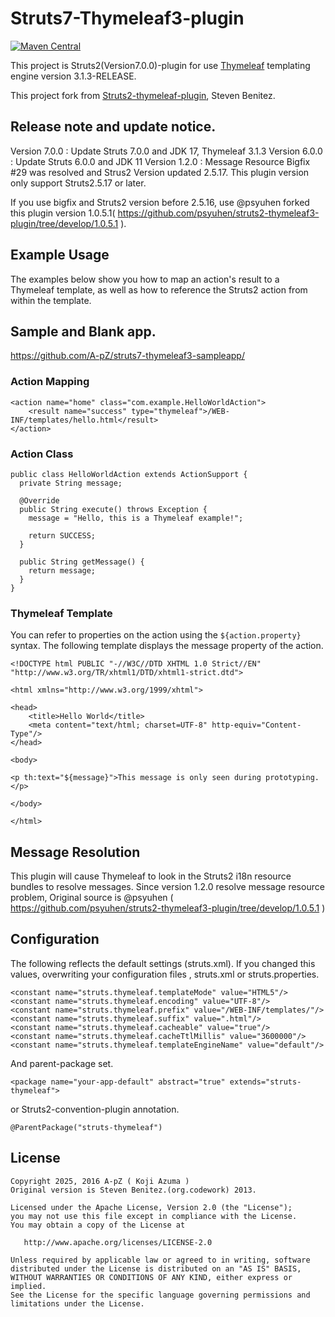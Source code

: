 # Struts7-Thymeleaf3-plugin

[![Maven Central](https://maven-badges.herokuapp.com/maven-central/com.github.a-pz/struts2-thymeleaf3-plugin/badge.png?style=plastic)](https://search.maven.org/#search%7Cga%7C1%7Ca%3A%22struts7-thymeleaf3-plugin%22)


This project is Struts2(Version7.0.0)-plugin for use [Thymeleaf](http://www.thymeleaf.org) templating engine version 3.1.3-RELEASE.

This project fork from [Struts2-thymeleaf-plugin](https://github.com/codework/struts2-thymeleaf-plugin), Steven Benitez.

## Release note and update notice.

Version 7.0.0 : Update Struts 7.0.0 and JDK 17, Thymeleaf 3.1.3
Version 6.0.0 : Update Struts 6.0.0 and JDK 11
Version 1.2.0 : Message Resource Bigfix #29 was resolved and Strus2 Version updated 2.5.17. This plugin version only support Struts2.5.17 or later.

If you use bigfix and Struts2 version before 2.5.16, use @psyuhen forked this plugin version 1.0.5.1( https://github.com/psyuhen/struts2-thymeleaf3-plugin/tree/develop/1.0.5.1 ).

## Example Usage

The examples below show you how to map an action's result to a Thymeleaf
template, as well as how to reference the Struts2 action from within the template.

## Sample and Blank app.

https://github.com/A-pZ/struts7-thymeleaf3-sampleapp/

### Action Mapping

    <action name="home" class="com.example.HelloWorldAction">
        <result name="success" type="thymeleaf">/WEB-INF/templates/hello.html</result>
    </action>

### Action Class

    public class HelloWorldAction extends ActionSupport {
      private String message;

      @Override
      public String execute() throws Exception {
        message = "Hello, this is a Thymeleaf example!";

        return SUCCESS;
      }

      public String getMessage() {
        return message;
      }
    }

### Thymeleaf Template

You can refer to properties on the action using the `${action.property}` syntax.
The following template displays the message property of the action.

    <!DOCTYPE html PUBLIC "-//W3C//DTD XHTML 1.0 Strict//EN" "http://www.w3.org/TR/xhtml1/DTD/xhtml1-strict.dtd">

    <html xmlns="http://www.w3.org/1999/xhtml">

    <head>
        <title>Hello World</title>
        <meta content="text/html; charset=UTF-8" http-equiv="Content-Type"/>
    </head>

    <body>

    <p th:text="${message}">This message is only seen during prototyping.</p>

    </body>

    </html>

## Message Resolution

This plugin will cause Thymeleaf to look in the Struts2 i18n resource bundles to resolve messages.
Since version 1.2.0 resolve message resource problem, Original source is @psyuhen ( https://github.com/psyuhen/struts2-thymeleaf3-plugin/tree/develop/1.0.5.1 )

## Configuration

The following reflects the default settings (struts.xml).
If you changed this values, overwriting your configuration files , struts.xml or struts.properties.

    <constant name="struts.thymeleaf.templateMode" value="HTML5"/>
    <constant name="struts.thymeleaf.encoding" value="UTF-8"/>
    <constant name="struts.thymeleaf.prefix" value="/WEB-INF/templates/"/>
    <constant name="struts.thymeleaf.suffix" value=".html"/>
    <constant name="struts.thymeleaf.cacheable" value="true"/>
    <constant name="struts.thymeleaf.cacheTtlMillis" value="3600000"/>
    <constant name="struts.thymeleaf.templateEngineName" value="default"/>

And parent-package set.

    <package name="your-app-default" abstract="true" extends="struts-thymeleaf">

or Struts2-convention-plugin annotation.

    @ParentPackage("struts-thymeleaf")

## License

    Copyright 2025, 2016 A-pZ ( Koji Azuma )
    Original version is Steven Benitez.(org.codework) 2013.

    Licensed under the Apache License, Version 2.0 (the "License");
    you may not use this file except in compliance with the License.
    You may obtain a copy of the License at

       http://www.apache.org/licenses/LICENSE-2.0

    Unless required by applicable law or agreed to in writing, software
    distributed under the License is distributed on an "AS IS" BASIS,
    WITHOUT WARRANTIES OR CONDITIONS OF ANY KIND, either express or implied.
    See the License for the specific language governing permissions and
    limitations under the License.
